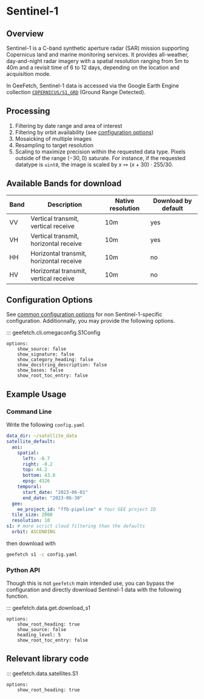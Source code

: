 # Sentinel-1

## Overview

Sentinel-1 is a C-band synthetic aperture radar (SAR) mission supporting Copernicus land and marine monitoring services. It provides all-weather, day-and-night radar imagery with a spatial resolution ranging from 5m to 40m and a revisit time of 6 to 12 days, depending on the location and acquisition mode.

In GeeFetch, Sentinel-1 data is accessed via the Google Earth Engine collection [`COPERNICUS/S1_GRD`](https://developers.google.com/earth-engine/datasets/catalog/COPERNICUS_S1_GRD) (Ground Range Detected).

## Processing

1. Filtering by date range and area of interest
2. Filtering by orbit availability (see [configuration options](<#Configuration Options>))
3. Mosaicking of multiple images
4. Resampling to target resolution
5. Scaling to maximize precision within the requested data type. Pixels outside of the range $(-30, 0)$ saturate. For instance, if the requested datatype is `uint8`, the image is scaled by $x \mapsto (x + 30) \cdot 255/30$.

## Available Bands for download

| Band | Description                             | Native resolution | Download by default |
| ---- | --------------------------------------- | ----------------- | ------------------- |
| VV   | Vertical transmit, vertical receive     | 10m               | yes                 |
| VH   | Vertical transmit, horizontal receive   | 10m               | yes                 |
| HH   | Horizontal transmit, horizontal receive | 10m               | no                  |
| HV   | Horizontal transmit, vertical receive   | 10m               | no                  |

## Configuration Options

See [common configuration options](/api/config#geefetch.cli.omegaconfig.SatelliteDefaultConfig) for non Sentinel-1-specific configuration. Additionnally, you may provide the following options.

::: geefetch.cli.omegaconfig.S1Config

    options:
        show_source: false
        show_signature: false
        show_category_heading: false
        show_docstring_description: false
        show_bases: false
        show_root_toc_entry: false

## Example Usage

### Command Line

Write the following `config.yaml`

```yaml
data_dir: ~/satellite_data
satellite_default:
  aoi:
    spatial:
      left: -0.7
      right: -0.2
      top: 44.2
      bottom: 43.8
      epsg: 4326
    temporal:
      start_date: "2023-06-01"
      end_date: "2023-06-30"
  gee:
    ee_project_id: "ffb-pipeline" # Your GEE project ID
  tile_size: 2000
  resolution: 10
s1: # more scrict cloud filtering than the defaults
  orbit: ASCENDING
```

then download with

```bash
geefetch s1 -c config.yaml
```

### Python API

Though this is not `geefetch` main intended use, you can bypass the configuration and directly download Sentinel-1 data with the following function.

::: geefetch.data.get.download_s1

    options:
        show_root_heading: true
        show_source: false
        heading_level: 5
        show_root_toc_entry: false

## Relevant library code

::: geefetch.data.satellites.S1

    options:
        show_root_heading: true
